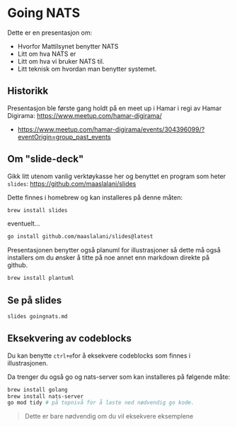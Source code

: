# Going NATS

Dette er en presentasjon om:

- Hvorfor Mattilsynet benytter NATS
- Litt om hva NATS er
- Litt om hva vi bruker NATS til.
- Litt teknisk om hvordan man benytter systemet.


## Historikk

Presentasjon ble første gang holdt på en meet up i Hamar i regi av Hamar Digirama: https://www.meetup.com/hamar-digirama/

- https://www.meetup.com/hamar-digirama/events/304396099/?eventOrigin=group_past_events 

## Om "slide-deck"

Gikk litt utenom vanlig verktøykasse her og benyttet en program som heter `slides`: https://github.com/maaslalani/slides

Dette finnes i homebrew og kan installeres på denne måten:

````bash
brew install slides
``````

eventuelt...

```bash
go install github.com/maaslalani/slides@latest
```

Presentasjonen benytter også planuml for illustrasjoner så dette må også installers om du ønsker å titte på noe annet enn markdown direkte på github.

```bash
brew install plantuml
```

## Se på slides

```bash
slides goingnats.md
```

## Eksekvering av codeblocks

Du kan benytte `ctrl+e`for å eksekvere codeblocks som finnes i illustrasjonen.

Da trenger du også go og nats-server som kan installeres på følgende måte:

```bash
brew install golang
brew install nats-server
go mod tidy # på topnivå for å laste ned nødvendig go kode.
```

> Dette er bare nødvendig om du vil eksekvere eksemplene
